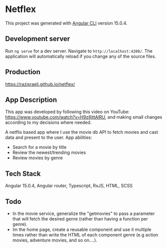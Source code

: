 # Netflex

This project was generated with [Angular CLI](https://github.com/angular/angular-cli) version 15.0.4.

## Development server

Run `ng serve` for a dev server. Navigate to `http://localhost:4200/`. The application will automatically reload if you change any of the source files.

## Production

https://razisraeli.github.io/netflex/

## App Description

This app was developed by following this video on YouTube: https://www.youtube.com/watch?v=H9z8jttAlRU, and making small changes according to my decisions where needed.

A netflix based app where I use the movie db API to fetch movies and cast data and present to the user.
App abilities:
- Search for a movie by title
- Review the newest/trending movies
- Review movies by genre

## Tech Stack
Angular 15.0.4,
Angular router,
Typescript,
RxJS,
HTML,
SCSS

## Todo

  - In the movie service, generalize the "get<genre>movies" to pass a parameter that will fetch the desired genre (rather than having a function per genre).
  - Im the home page, create a reusable component and use it multiple times rather than write the HTML of each component genre (e.g action movies, adventure movies, and so on....).

